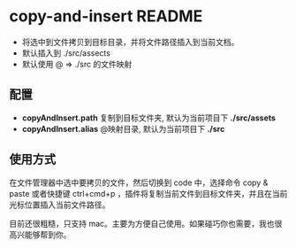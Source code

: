 # copy-and-insert README

- 将选中到文件拷贝到目标目录，并将文件路径插入到当前文档。
- 默认插入到 ./src/assects
- 默认使用 @ => ./src 的文件映射

## 配置

- **copyAndInsert.path** 复制到目标文件夹, 默认为当前项目下 **./src/assets**
- **copyAndInsert.alias** @映射目录, 默认为当前项目下 **./src**

## 使用方式

在文件管理器中选中要拷贝的文件，然后切换到 code 中，选择命令 copy & paste 或者快捷键 ctrl+cmd+p ，插件将复制当前文件到目标文件夹，并且在当前光标位置插入当前文件路径。

目前还很粗糙，只支持 mac。主要为方便自己使用。如果碰巧你也需要，我也很高兴能够帮到你。
